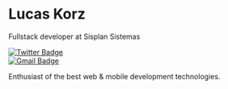 # Lucas Korz

Fullstack developer at Sisplan Sistemas

[![Twitter Badge](https://img.shields.io/badge/-@lucaskorzoff-00875f?style=flat-square&labelColor=00875f&logo=twitter&logoColor=white&link=https://twitter.com/lucaskorz)](https://twitter.com/lucaskorzoff)  
[![Gmail Badge](https://img.shields.io/badge/-lucaskorz10@gmail.com-00875f?style=flat-square&logo=Gmail&logoColor=white&link=mailto:lucaskorz10@gmail.com)](mailto:lucaskorz10@gmail.com)

Enthusiast of the best web & mobile development technologies.
